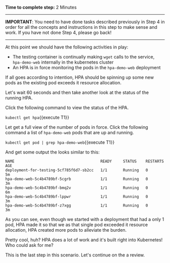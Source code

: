 **Time to complete step:** 2 Minutes

------

**IMPORTANT**: You need to have done tasks described previously in Step 4 in order for all the concepts and instructions
in this step to make sense and work. If you have not done Step 4, please go back!

------
At this point we should have the following activities in play:

* The testing container is continually making `wget` calls to the service, `hpa-demo-web` internally in the kubernetes cluster
* An HPA is in force monitoring the pods in the `hpa-demo-web` deployment

If all goes according to intention, HPA should be spinning up some new pods as the existing pod exceeds it resource allocation.

Let's wait 60 seconds and then take another look at the status of the running HPA.

Click the following command to view the status of the HPA.

`kubectl get hpa`{{execute T1}} 


Let get a full view of the number of pods in force. Click the following command a list of `hpa-demo-web` pods that are up and
running.

`kubectl get pod | grep hpa-demo-web`{{execute T1}}

And get some output the looks similar to this:

```
NAME                                      READY     STATUS    RESTARTS   AGE
deployment-for-testing-5cf785f6d7-sb2cc   1/1       Running   0          5m
hpa-demo-web-5c4b4789bf-5cgrb             1/1       Running   0          3m
hpa-demo-web-5c4b4789bf-bmq2v             1/1       Running   0          6m
hpa-demo-web-5c4b4789bf-lppwr             1/1       Running   0          3m
hpa-demo-web-5c4b4789bf-z7xgg             1/1       Running   0          3m
```

As you can see, even though we started with a deployment that had a only 1 pod, HPA made it so that we as that single
pod exceeded it resource allocation, HPA created more pods to alleviate the burden.


Pretty cool, huh? HPA does a lot of work and it's built right into Kubernetes! Who could ask for me?

This is the last step in this scenario. Let's continue on the a review.

